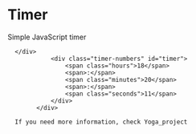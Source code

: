 # Timer
Simple JavaScript timer

<!-- HTML for timer -->

      </div>
				<div class="timer-numbers" id="timer">
					<span class="hours">18</span>
					<span>:</span>
					<span class="minutes">20</span>
					<span>:</span>
					<span class="seconds">11</span>
				</div>
			</div>
      
      If you need more information, check Yoga_project
